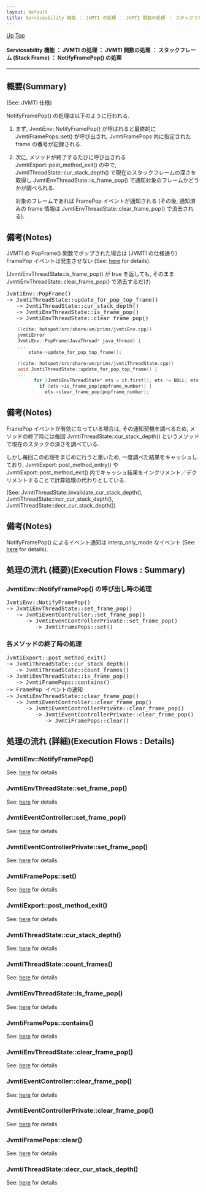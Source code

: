 ```yaml
---
layout: default
title: Serviceability 機能 ： JVMTI の処理 ： JVMTI 関数の処理 ： スタックフレーム (Stack Frame) ： NotifyFramePop() の処理  
---
```

[Up](noa-wMJL5x.html) [Top](../index.html)

#### Serviceability 機能 ： JVMTI の処理 ： JVMTI 関数の処理 ： スタックフレーム (Stack Frame) ： NotifyFramePop() の処理  

--- 
## 概要(Summary)
(See: JVMTI 仕様)

NotifyFramePop() の処理は以下のように行われる.

1. まず, JvmtiEnv::NotifyFramePop() が呼ばれると最終的に JvmtiFramePops::set() が呼び出され, 
   JvmtiFramePops 内に指定された frame の番号が記録される.

2. 次に, メソッドが終了するたびに呼び出される JvmtiExport::post_method_exit() の中で, 
   JvmtiThreadState::cur_stack_depth() で現在のスタックフレームの深さを取得し
   JvmtiEnvThreadState::is_frame_pop() で通知対象のフレームかどうかが調べられる.

   対象のフレームであれば FramePop イベントが通知される
   (その後, 通知済みの frame 情報は JvmtiEnvThreadState::clear_frame_pop() で消去される).

## 備考(Notes)
JVMTI の PopFrame() 関数でポップされた場合は (JVMTI の仕様通り) FramePop イベントは発生させない (See: [here](no2935cDo.html) for details).

(JvmtiEnvThreadState::is_frame_pop() が true を返しても, そのまま JvmtiEnvThreadState::clear_frame_pop() で消去するだけ)

<div class="flow-abst"><pre>
JvmtiEnv::PopFrame()
-&gt; JvmtiThreadState::update_for_pop_top_frame()
   -&gt; JvmtiThreadState::cur_stack_depth()
   -&gt; JvmtiEnvThreadState::is_frame_pop()
   -&gt; JvmtiEnvThreadState::clear_frame_pop()
</pre></div>


```cpp
    ((cite: hotspot/src/share/vm/prims/jvmtiEnv.cpp))
    jvmtiError
    JvmtiEnv::PopFrame(JavaThread* java_thread) {
    ...
        state->update_for_pop_top_frame();
```


```cpp
    ((cite: hotspot/src/share/vm/prims/jvmtiThreadState.cpp))
    void JvmtiThreadState::update_for_pop_top_frame() {
    ...
          for (JvmtiEnvThreadState* ets = it.first(); ets != NULL; ets = it.next(ets)) {
            if (ets->is_frame_pop(popframe_number)) {
              ets->clear_frame_pop(popframe_number);
```

## 備考(Notes)
FramePop イベントが有効になっている場合は, その通知契機を調べるため,
メソッドの終了時には毎回 JvmtiThreadState::cur_stack_depth() というメソッドで現在のスタックの深さを調べている.

しかし毎回この処理をまじめに行うと重いため, 一度調べた結果をキャッシュしており,
JvmtiExport::post_method_entry() や JvmtiExport::post_method_exit() 内でキャッシュ結果をインクリメント／デクリメントすることで計算処理の代わりとしている.

(See: JvmtiThreadState::invalidate_cur_stack_depth(),
      JvmtiThreadState::incr_cur_stack_depth(),
      JvmtiThreadState::decr_cur_stack_depth())

## 備考(Notes)
NotifyFramePop() によるイベント通知は interp_only_mode なイベント (See: [here](no3059eFS.html) for details).


## 処理の流れ (概要)(Execution Flows : Summary)
### JvmtiEnv::NotifyFramePop() の呼び出し時の処理
<div class="flow-abst"><pre>
JvmtiEnv::NotifyFramePop()
-&gt; JvmtiEnvThreadState::set_frame_pop()
   -&gt; JvmtiEventController::set_frame_pop()
      -&gt; JvmtiEventControllerPrivate::set_frame_pop()
         -&gt; JvmtiFramePops::set()
</pre></div>

### 各メソッドの終了時の処理
<div class="flow-abst"><pre>
JvmtiExport::post_method_exit()
-&gt; JvmtiThreadState::cur_stack_depth()
   -&gt; JvmtiThreadState::count_frames()
-&gt; JvmtiEnvThreadState::is_frame_pop()
   -&gt; JvmtiFramePops::contains()
-&gt; FramePop イベントの通知
-&gt; JvmtiEnvThreadState::clear_frame_pop()
   -&gt; JvmtiEventController::clear_frame_pop()
      -&gt; JvmtiEventControllerPrivate::clear_frame_pop()
         -&gt; JvmtiEventControllerPrivate::clear_frame_pop()
            -&gt; JvmtiFramePops::clear()
</pre></div>

## 処理の流れ (詳細)(Execution Flows : Details)
### JvmtiEnv::NotifyFramePop()
See: [here](no17119bqz.html) for details
### JvmtiEnvThreadState::set_frame_pop()
See: [here](no17119N0C.html) for details
### JvmtiEventController::set_frame_pop()
See: [here](no17119a-I.html) for details
### JvmtiEventControllerPrivate::set_frame_pop()
See: [here](no17119nIP.html) for details
### JvmtiFramePops::set()
See: [here](no171190SV.html) for details

### JvmtiExport::post_method_exit()
See: [here](no17119Onh.html) for details
### JvmtiThreadState::cur_stack_depth()
See: [here](no2935M2M.html) for details
### JvmtiThreadState::count_frames()
See: [here](no2935ZAT.html) for details
### JvmtiEnvThreadState::is_frame_pop()
See: [here](no17119bxn.html) for details
### JvmtiFramePops::contains()
See: [here](no17119o7t.html) for details
### JvmtiEnvThreadState::clear_frame_pop()
See: [here](no171191F0.html) for details
### JvmtiEventController::clear_frame_pop()
See: [here](no17119nPD.html) for details
### JvmtiEventControllerPrivate::clear_frame_pop()
See: [here](no171190ZJ.html) for details
### JvmtiFramePops::clear()
See: [here](no17119BkP.html) for details
### JvmtiThreadState::decr_cur_stack_depth()
See: [here](no2935_rG.html) for details






